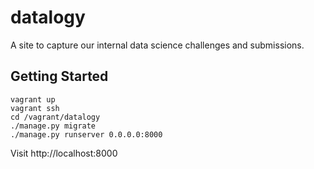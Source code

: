 # datalogy
A site to capture our internal data science challenges and submissions.

## Getting Started
```
vagrant up
vagrant ssh
cd /vagrant/datalogy
./manage.py migrate
./manage.py runserver 0.0.0.0:8000
```
Visit http://localhost:8000
